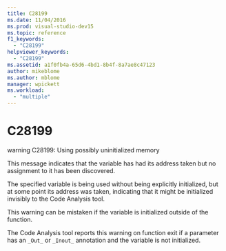 ```yaml
---
title: C28199
ms.date: 11/04/2016
ms.prod: visual-studio-dev15
ms.topic: reference
f1_keywords:
  - "C28199"
helpviewer_keywords:
  - "C28199"
ms.assetid: a1f0fb4a-65d6-4bd1-8b4f-8a7ae8c47123
author: mikeblome
ms.author: mblome
manager: wpickett
ms.workload:
  - "multiple"
---
```

# C28199
warning C28199: Using possibly uninitialized memory

 This message indicates that the variable has had its address taken but no assignment to it has been discovered.

 The specified variable is being used without being explicitly initialized, but at some point its address was taken, indicating that it might be initialized invisibly to the Code Analysis tool.

 This warning can be mistaken if the variable is initialized outside of the function.

 The Code Analysis tool reports this warning on function exit if a parameter has an `_Out_` or `_Inout_` annotation and the variable is not initialized.